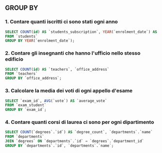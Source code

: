 ## GROUP BY

### 1. Contare quanti iscritti ci sono stati ogni anno
```sql
SELECT COUNT(id) AS `students_subscription`, YEAR(`enrolment_date`) AS `year`
FROM `students`
GROUP BY YEAR(`enrolment_date`);
```
### 2. Contare gli insegnanti che hanno l'ufficio nello stesso edificio
```sql
SELECT COUNT(id) AS `teachers`, `office_address`
FROM `teachers`
GROUP BY `office_address`;
```
### 3. Calcolare la media dei voti di ogni appello d'esame
```sql
SELECT `exam_id`, AVG(`vote`) AS `average_vote`
FROM `exam_student`
GROUP BY `exam_id`;
```
### 4. Contare quanti corsi di laurea ci sono per ogni dipartimento
```sql
SELECT COUNT(`degrees`.`id`) AS `degree_count`, `departments`.`name`
FROM `departments`
JOIN `degrees` ON `departments`.`id` = `degrees`.`department_id`
GROUP BY `departments`.`id`, `departments`.`name`;
```